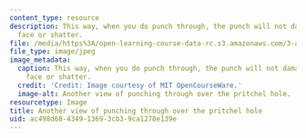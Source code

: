 ```yaml
---
content_type: resource
description: This way, when you do punch through, the punch will not damage the anvil
  face or shatter.
file: /media/https%3A/open-learning-course-data-rc.s3.amazonaws.com/3-a04-modern-blacksmithing-and-physical-metallurgy-fall-2008/ac498d68434913693cb39ca1278e139e_058.jpg
file_type: image/jpeg
image_metadata:
  caption: This way, when you do punch through, the punch will not damage the anvil
    face or shatter.
  credit: 'Credit: Image courtesy of MIT OpenCourseWare.'
  image-alt: Another view of punching through over the pritchel hole.
resourcetype: Image
title: Another view of punching through over the pritchel hole
uid: ac498d68-4349-1369-3cb3-9ca1278e139e
---
```

